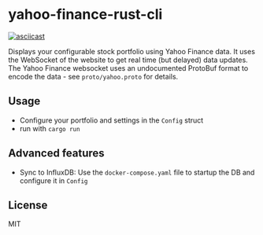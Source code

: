 # yahoo-finance-rust-cli

[![asciicast](https://asciinema.org/a/4QZc1Owwe6LJJaW6zhu8eN5eo.svg)](https://asciinema.org/a/4QZc1Owwe6LJJaW6zhu8eN5eo)

Displays your configurable stock portfolio using Yahoo Finance data. It uses the WebSocket of the website to get real time (but delayed) data updates.
The Yahoo Finance websocket uses an undocumented ProtoBuf format to encode the data - see `proto/yahoo.proto` for details.

## Usage

- Configure your portfolio and settings in the `Config` struct
- run with `cargo run`

## Advanced features

- Sync to InfluxDB: Use the `docker-compose.yaml` file to startup the DB and configure it in `Config`

## License

MIT